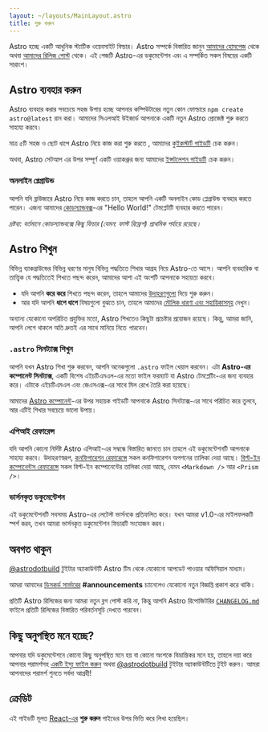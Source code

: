 ```yaml
---
layout: ~/layouts/MainLayout.astro
title: শুরু করুন
---
```


Astro হচ্ছে একটি আধুনিক স্ট্যাটিক ওয়েবসাইট বিল্ডার। Astro সম্পর্কে বিস্তারিত জানুন [আমাদের হোমপেজ](https://astro.build/) থেকে অথবা [আমাদের রিলিজ পোস্ট](https://astro.build/blog/introducing-astro) থেকে। এই পেজটি Astro-এর ডকুমেন্টেশন এবং এ সম্পর্কিত সকল বিষয়ের একটি সারাংশ।

## Astro ব্যবহার করুন

Astro ব্যবহার করার সবচেয়ে সহজ উপায় হচ্ছে আপনার কম্পিউটারের নতুন কোন ফোল্ডারে `npm create astro@latest` রান করা। আমাদের সিএলআই উইজার্ড আপনাকে একটি নতুন Astro প্রোজেক্ট শুরু করতে সাহায্য করবে।

মাত্র ৫টি সহজ ও ছোট ধাপে Astro নিয়ে কাজ করা শুরু করতে , আমাদের [কুইকস্টার্ট গাইডটি](/bn/install/auto) চেক করুন।

অথবা, Astro সেটআপ এর উপর সম্পূর্ণ একটি ওয়াকথ্রুর জন্য আমাদের [ইন্সটলেশন গাইডটি](/bn/install/manual) চেক করুন।

### অনলাইন প্লেগ্রাউন্ড

আপনি যদি ব্রাউজারে Astro নিয়ে কাজ করতে চান, তাহলে আপনি একটি অনলাইন কোড প্লেগ্রাউন্ড ব্যবহার করতে পারেন। এজন্য আমাদের [কোডস্যান্ডবক্স](https://codesandbox.io/s/astro-template-hugb3)-এর "Hello World!" টেমপ্লেটটি ব্যবহার করতে পারেন।

_দ্রষ্টব্য: বর্তমানে কোডস্যান্ডবক্সে কিছু ফিচার (যেমন: ফাস্ট রিফ্রেশ) প্রাথমিক পর্যায়ে রয়েছে।_

## Astro শিখুন

বিভিন্ন ব্যাকগ্রাউন্ডের বিভিন্ন ধরণের মানুষ বিভিন্ন পদ্ধতিতে শিখার আগ্রহ নিয়ে Astro-তে আসে। আপনি ব্যবহারিক বা তাত্ত্বিক যে পদ্ধতিতেই শিখতে পছন্দ করেন, আমাদের আশা এই অংশটি আপনাকে সহায়তা করবে।

- যদি আপনি **করে করে** শিখতে পছন্দ করেন, তাহলে আমাদের [উদাহরণগুলো](https://github.com/withastro/astro/tree/main/examples) দিয়ে শুরু করুন।
- আর যদি আপনি **ধাপে ধাপে** বিষয়গুলো বুঝতে চান, তাহলে আমাদের [মৌলিক ধারণা এবং সহায়িকাসমূহ](/core-concepts/project-structure) দেখুন।

অন্যান্য যেকোনো অপরিচিত প্রযুক্তির মতো, Astro শিখতেও কিছুটা প্রচেষ্টার প্রয়োজন রয়েছে। কিন্তু, আমরা জানি, আপনি লেগে থাকলে অতি দ্রুতই এর সাথে মানিয়ে নিতে _পারবেন_।

### `.astro` সিনট্যাক্স শিখুন

আপনি যখন Astro শিখা শুরু করবেন, আপনি অনেকগুলো `.astro` ফাইল খেয়াল করবেন। এটা **Astro-এর কম্পোনেন্ট সিনট্যাক্স**, একটি বিশেষ এইচটিএমএল-এর মতো ফাইল ফরম্যাট যা Astro টেমপ্লেটিং-এর জন্য ব্যবহার করে। এটাকে এইচটিএমএল এবং জেএসএক্স-এর সাথে মিল রেখে তৈরি করা হয়েছে।

আমাদের [Astro কম্পোনেন্ট](/core-concepts/astro-components)-এর উপর সহায়ক গাইডটি আপনাকে Astro সিনট্যাক্স-এর সাথে পরিচিত করে তুলবে, আর এটিই শিখার সবচেয়ে ভালো উপায়।

### এপিআই রেফারেন্স

যদি আপনি কোনো নির্দিষ্ট Astro এপিআই-এর সম্বন্ধে বিস্তারিত জানতে চান তাহলে এই ডকুমেন্টেশনটি আপনাকে সাহায্য করবে। উদাহরণস্বরূপ, [কনফিগারেশন রেফারেন্সে](/reference/configuration-reference) সকল কনফিগারেশন অপশনের তালিকা দেয়া আছে। [বিল্ট-ইন কম্পোনেন্টস রেফারেন্সে](/bn/reference/api-reference/#built-in-components) সকল বিল্ট-ইন কম্পোনেন্টের তালিকা দেয়া আছে, যেমন `<Markdown />` আর `<Prism />`।

### ভার্সনকৃত ডকুমেন্টেশন

এই ডকুমেন্টেশনটি সবসময় Astro-এর লেটেস্ট ভার্সনকে প্রতিফলিত করে। যখন আমরা v1.0-এর মাইলফলকটি স্পর্শ করব, তখন আমরা ভার্সনকৃত ডকুমেন্টেশন ফিচারটি সংযোজন করব।

## অবগত থাকুন

[@astrodotbuild](https://twitter.com/astrodotbuild) টুইটার অ্যাকাউন্টটি Astro টিম থেকে যেকোনো আপডেট পাওয়ার অফিসিয়াল মাধ্যম।

আমরা আমাদের [ডিসকর্ড সার্ভারের](https://astro.build/chat) **#announcements** চ্যানেলেও যেকোনো নতুন বিজ্ঞপ্তি প্রকাশ করে থাকি।

প্রতিটি Astro রিলিজের জন্য আমরা নতুন ব্লগ পোস্ট করি না, কিন্তু আপনি Astro রিপোজিটরির [`CHANGELOG.md`](https://github.com/withastro/astro/blob/main/packages/astro/CHANGELOG.md) ফাইলে প্রতিটি রিলিজের বিস্তারিত পরিবর্তনসূচি দেখতে পারবেন।

## কিছু অনুপস্থিত মনে হচ্ছে?

আপনার যদি ডকুমেন্টেশনে কোনো কিছু অনুপস্থিত মনে হয় বা কোনো অংশকে বিভ্রান্তিকর মনে হয়, তাহলে দয়া করে আপনার পরামর্শসহ [একটি ইস্যু ফাইল করুন](https://github.com/withastro/astro/issues/new/choose) অথবা [@astrodotbuild](https://twitter.com/astrodotbuild) টুইটার অ্যাকাউন্টটিতে টুইট করুন। আমরা আপনাদের পরামর্শ শুনতে সর্বদা আগ্রহী!

## ক্রেডিট

এই গাইডটি মূলত [React-এর](https://reactjs.org/) **শুরু করুন** গাইডের উপর ভিত্তি করে লিখা হয়েছিল।
